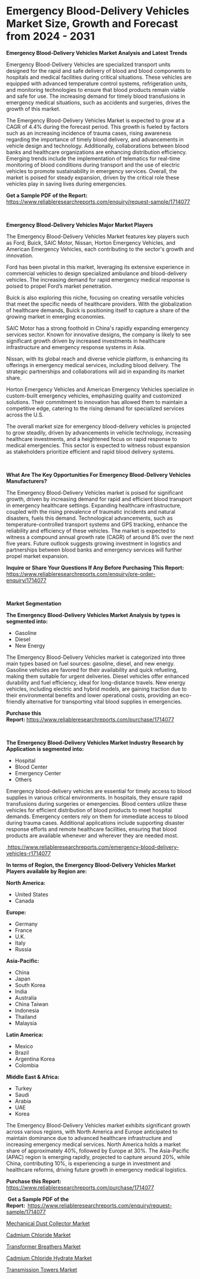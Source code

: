 <p><h1>Emergency Blood-Delivery Vehicles Market Size, Growth and Forecast from 2024 - 2031</h1></p><p><strong>Emergency Blood-Delivery Vehicles Market Analysis and Latest Trends</strong></p>
<p><p>Emergency Blood-Delivery Vehicles are specialized transport units designed for the rapid and safe delivery of blood and blood components to hospitals and medical facilities during critical situations. These vehicles are equipped with advanced temperature control systems, refrigeration units, and monitoring technologies to ensure that blood products remain viable and safe for use. The increasing demand for timely blood transfusions in emergency medical situations, such as accidents and surgeries, drives the growth of this market.</p><p>The Emergency Blood-Delivery Vehicles Market is expected to grow at a CAGR of 4.4% during the forecast period. This growth is fueled by factors such as an increasing incidence of trauma cases, rising awareness regarding the importance of timely blood delivery, and advancements in vehicle design and technology. Additionally, collaborations between blood banks and healthcare organizations are enhancing distribution efficiency. Emerging trends include the implementation of telematics for real-time monitoring of blood conditions during transport and the use of electric vehicles to promote sustainability in emergency services. Overall, the market is poised for steady expansion, driven by the critical role these vehicles play in saving lives during emergencies.</p></p>
<p><strong>Get a Sample PDF of the Report:&nbsp;</strong> <a href="https://www.reliableresearchreports.com/enquiry/request-sample/1714077?utm_campaign=118&utm_medium=2&utm_source=Github&utm_content=ia&utm_term=22102024&utm_id=emergency-blood-delivery-vehicles">https://www.reliableresearchreports.com/enquiry/request-sample/1714077</a></p>
<p>&nbsp;</p>
<p><strong>Emergency Blood-Delivery Vehicles Major Market Players</strong></p>
<p><p>The Emergency Blood-Delivery Vehicles Market features key players such as Ford, Buick, SAIC Motor, Nissan, Horton Emergency Vehicles, and American Emergency Vehicles, each contributing to the sector's growth and innovation. </p><p>Ford has been pivotal in this market, leveraging its extensive experience in commercial vehicles to design specialized ambulance and blood-delivery vehicles. The increasing demand for rapid emergency medical response is poised to propel Ford’s market penetration. </p><p>Buick is also exploring this niche, focusing on creating versatile vehicles that meet the specific needs of healthcare providers. With the globalization of healthcare demands, Buick is positioning itself to capture a share of the growing market in emerging economies.</p><p>SAIC Motor has a strong foothold in China's rapidly expanding emergency services sector. Known for innovative designs, the company is likely to see significant growth driven by increased investments in healthcare infrastructure and emergency response systems in Asia.</p><p>Nissan, with its global reach and diverse vehicle platform, is enhancing its offerings in emergency medical services, including blood delivery. The strategic partnerships and collaborations will aid in expanding its market share.</p><p>Horton Emergency Vehicles and American Emergency Vehicles specialize in custom-built emergency vehicles, emphasizing quality and customized solutions. Their commitment to innovation has allowed them to maintain a competitive edge, catering to the rising demand for specialized services across the U.S.</p><p>The overall market size for emergency blood-delivery vehicles is projected to grow steadily, driven by advancements in vehicle technology, increasing healthcare investments, and a heightened focus on rapid response to medical emergencies. This sector is expected to witness robust expansion as stakeholders prioritize efficient and rapid blood delivery systems.</p></p>
<p>&nbsp;</p>
<p><strong>What Are The Key Opportunities For Emergency Blood-Delivery Vehicles Manufacturers?</strong></p>
<p><p>The Emergency Blood-Delivery Vehicles market is poised for significant growth, driven by increasing demand for rapid and efficient blood transport in emergency healthcare settings. Expanding healthcare infrastructure, coupled with the rising prevalence of traumatic incidents and natural disasters, fuels this demand. Technological advancements, such as temperature-controlled transport systems and GPS tracking, enhance the reliability and efficiency of these vehicles. The market is expected to witness a compound annual growth rate (CAGR) of around 8% over the next five years. Future outlook suggests growing investment in logistics and partnerships between blood banks and emergency services will further propel market expansion.</p></p>
<p><strong>Inquire or Share Your Questions If Any Before Purchasing This Report:</strong> <a href="https://www.reliableresearchreports.com/enquiry/pre-order-enquiry/1714077?utm_campaign=118&utm_medium=2&utm_source=Github&utm_content=ia&utm_term=22102024&utm_id=emergency-blood-delivery-vehicles">https://www.reliableresearchreports.com/enquiry/pre-order-enquiry/1714077</a></p>
<p>&nbsp;</p>
<p><strong>Market Segmentation</strong></p>
<p><strong>The Emergency Blood-Delivery Vehicles Market Analysis by types is segmented into:</strong></p>
<p><ul><li>Gasoline</li><li>Diesel</li><li>New Energy</li></ul></p>
<p><p>The Emergency Blood-Delivery Vehicles market is categorized into three main types based on fuel sources: gasoline, diesel, and new energy. Gasoline vehicles are favored for their availability and quick refueling, making them suitable for urgent deliveries. Diesel vehicles offer enhanced durability and fuel efficiency, ideal for long-distance travels. New energy vehicles, including electric and hybrid models, are gaining traction due to their environmental benefits and lower operational costs, providing an eco-friendly alternative for transporting vital blood supplies in emergencies.</p></p>
<p><strong>Purchase this Report:&nbsp;</strong><a href="https://www.reliableresearchreports.com/purchase/1714077?utm_campaign=118&utm_medium=2&utm_source=Github&utm_content=ia&utm_term=22102024&utm_id=emergency-blood-delivery-vehicles">https://www.reliableresearchreports.com/purchase/1714077</a></p>
<p>&nbsp;</p>
<p><strong>The Emergency Blood-Delivery Vehicles Market Industry Research by Application is segmented into:</strong></p>
<p><ul><li>Hospital</li><li>Blood Center</li><li>Emergency Center</li><li>Others</li></ul></p>
<p><p>Emergency blood-delivery vehicles are essential for timely access to blood supplies in various critical environments. In hospitals, they ensure rapid transfusions during surgeries or emergencies. Blood centers utilize these vehicles for efficient distribution of blood products to meet hospital demands. Emergency centers rely on them for immediate access to blood during trauma cases. Additional applications include supporting disaster response efforts and remote healthcare facilities, ensuring that blood products are available whenever and wherever they are needed most.</p></p>
<p><a href="https://www.reliableresearchreports.com/emergency-blood-delivery-vehicles-r1714077?utm_campaign=118&utm_medium=2&utm_source=Github&utm_content=ia&utm_term=22102024&utm_id=emergency-blood-delivery-vehicles">&nbsp;https://www.reliableresearchreports.com/emergency-blood-delivery-vehicles-r1714077</a></p>
<p><strong>In terms of Region, the Emergency Blood-Delivery Vehicles Market Players available by Region are:</strong></p>
<p>
    <p> <strong> North America: </strong>
        <ul>
            <li>United States</li>
            <li>Canada</li>
        </ul>
        </p> 
    <p> <strong> Europe: </strong>
        <ul>
            <li>Germany</li>
            <li>France</li>
            <li>U.K.</li>
            <li>Italy</li>
            <li>Russia</li>
        </ul>
        </p> 
    <p> <strong> Asia-Pacific: </strong>
        <ul>
            <li>China</li>
            <li>Japan</li>
            <li>South Korea</li>
            <li>India</li>
            <li>Australia</li>
            <li>China Taiwan</li>
            <li>Indonesia</li>
            <li>Thailand</li>
            <li>Malaysia</li>
        </ul>
        </p> 
    <p> <strong> Latin America: </strong>
        <ul>
            <li>Mexico</li>
            <li>Brazil</li>
            <li>Argentina Korea</li>
            <li>Colombia</li>
        </ul>
        </p> 
    <p> <strong> Middle East & Africa: </strong>
        <ul>
            <li>Turkey</li>
            <li>Saudi</li>
            <li>Arabia</li>
            <li>UAE</li>
            <li>Korea</li>
        </ul>
    </p>
    </p>
<p><p>The Emergency Blood-Delivery Vehicles market exhibits significant growth across various regions, with North America and Europe anticipated to maintain dominance due to advanced healthcare infrastructure and increasing emergency medical services. North America holds a market share of approximately 40%, followed by Europe at 30%. The Asia-Pacific (APAC) region is emerging rapidly, projected to capture around 20%, while China, contributing 10%, is experiencing a surge in investment and healthcare reforms, driving future growth in emergency medical logistics.</p></p>
<p><strong>Purchase this Report: </strong><a href="https://www.reliableresearchreports.com/purchase/1714077?utm_campaign=118&utm_medium=2&utm_source=Github&utm_content=ia&utm_term=22102024&utm_id=emergency-blood-delivery-vehicles">https://www.reliableresearchreports.com/purchase/1714077</a></p>
<p>&nbsp;<strong>Get a Sample PDF of the Report:&nbsp;&nbsp;</strong><a href="https://www.reliableresearchreports.com/enquiry/request-sample/1714077?utm_campaign=118&utm_medium=2&utm_source=Github&utm_content=ia&utm_term=22102024&utm_id=emergency-blood-delivery-vehicles">https://www.reliableresearchreports.com/enquiry/request-sample/1714077</a></p>
<p><strong></strong></p>
<p><p><a href="https://github.com/leonidmsw5y/Market-Research-Report-List-1/blob/main/mechanical-dust-collector-market.md?utm_campaign=118&utm_medium=2&utm_source=Github&utm_content=ia&utm_term=22102024&utm_id=emergency-blood-delivery-vehicles">Mechanical Dust Collector Market</a></p><p><a href="https://www.linkedin.com/pulse/cadmium-chloride-industry-forecast-market-shifts-strategic-eujrc?utm_campaign=118&utm_medium=2&utm_source=Github&utm_content=ia&utm_term=22102024&utm_id=emergency-blood-delivery-vehicles">Cadmium Chloride Market</a></p><p><a href="https://issuu.com/reportprime-2/docs/transformer-breathers-market-size-2_d6036c4b3190a6?utm_campaign=118&utm_medium=2&utm_source=Github&utm_content=ia&utm_term=22102024&utm_id=emergency-blood-delivery-vehicles">Transformer Breathers Market</a></p><p><a href="https://www.linkedin.com/pulse/cadmium-chloride-hydrate-market-trends-growth-outlook-2024-hazmc?utm_campaign=118&utm_medium=2&utm_source=Github&utm_content=ia&utm_term=22102024&utm_id=emergency-blood-delivery-vehicles">Cadmium Chloride Hydrate Market</a></p><p><a href="https://issuu.com/reportprime-2/docs/transmission-towers-market-size-203_8650598320c6bf?utm_campaign=118&utm_medium=2&utm_source=Github&utm_content=ia&utm_term=22102024&utm_id=emergency-blood-delivery-vehicles">Transmission Towers Market</a></p></p>